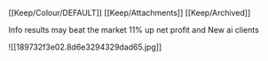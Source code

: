 [[Keep/Colour/DEFAULT]] [[Keep/Attachments]] [[Keep/Archived]] 

Info results may beat the market 11% up net profit and 
New ai clients 



![[189732f3e02.8d6e3294329dad65.jpg]]